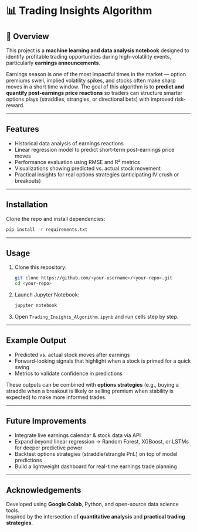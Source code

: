 # 📊 Trading Insights Algorithm

## 🚀 Overview
This project is a **machine learning and data analysis notebook** designed to identify profitable trading opportunities during high-volatility events, particularly **earnings announcements**.  

Earnings season is one of the most impactful times in the market — option premiums swell, implied volatility spikes, and stocks often make sharp moves in a short time window. The goal of this algorithm is to **predict and quantify post-earnings price reactions** so traders can structure smarter options plays (straddles, strangles, or directional bets) with improved risk-reward.

---

## Features
- Historical data analysis of earnings reactions  
- Linear regression model to predict short-term post-earnings price moves  
- Performance evaluation using RMSE and R² metrics  
- Visualizations showing predicted vs. actual stock movement  
- Practical insights for real options strategies (anticipating IV crush or breakouts)  

---

## Installation
Clone the repo and install dependencies:
```bash
pip install -r requirements.txt
```

---

## Usage
1. Clone this repository:
   ```bash
   git clone https://github.com/<your-username>/<your-repo>.git
   cd <your-repo>
   ```
2. Launch Jupyter Notebook:
   ```bash
   jupyter notebook
   ```
3. Open `Trading_Insights_Algorithm.ipynb` and run cells step by step.  

---

## Example Output
- Predicted vs. actual stock moves after earnings  
- Forward-looking signals that highlight when a stock is primed for a quick swing  
- Metrics to validate confidence in predictions  

These outputs can be combined with **options strategies** (e.g., buying a straddle when a breakout is likely or selling premium when stability is expected) to make more informed trades.

---

## Future Improvements
- Integrate live earnings calendar & stock data via API  
- Expand beyond linear regression → Random Forest, XGBoost, or LSTMs for deeper predictive power  
- Backtest options strategies (straddle/strangle PnL) on top of model predictions  
- Build a lightweight dashboard for real-time earnings trade planning  

---

## Acknowledgements
Developed using **Google Colab**, Python, and open-source data science tools.  
Inspired by the intersection of **quantitative analysis** and **practical trading strategies**.  
